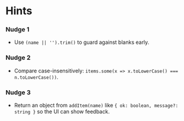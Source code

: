 # Hints

### Nudge 1

- Use `(name || '').trim()` to guard against blanks early.

### Nudge 2

- Compare case-insensitively: `items.some(x => x.toLowerCase() === n.toLowerCase())`.

### Nudge 3

- Return an object from `addItem(name)` like `{ ok: boolean, message?: string }` so the UI can show feedback.
